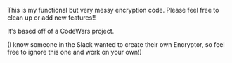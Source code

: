This is my functional but very messy encryption code. Please feel free to clean up or add new features!!

It's based off of a CodeWars project.

(I know someone in the Slack wanted to create their own Encryptor, so feel free to ignore this one and work on your own!)